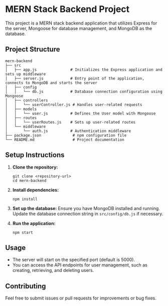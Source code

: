 # MERN Stack Backend Project

This project is a MERN stack backend application that utilizes Express for the server, Mongoose for database management, and MongoDB as the database.

## Project Structure

```
mern-backend
├── src
│   ├── app.js               # Initializes the Express application and sets up middleware
│   ├── server.js            # Entry point of the application, connects to MongoDB and starts the server
│   ├── config
│   │   └── db.js            # Database connection configuration using Mongoose
│   ├── controllers
│   │   └── userController.js # Handles user-related requests
│   ├── models
│   │   └── user.js          # Defines the User model with Mongoose
│   ├── routes
│   │   └── userRoutes.js    # Sets up user-related routes
│   └── middleware
│       └── auth.js          # Authentication middleware
├── package.json              # npm configuration file
└── README.md                 # Project documentation
```

## Setup Instructions

1. **Clone the repository:**
   ```
   git clone <repository-url>
   cd mern-backend
   ```

2. **Install dependencies:**
   ```
   npm install
   ```

3. **Set up the database:**
   Ensure you have MongoDB installed and running. Update the database connection string in `src/config/db.js` if necessary.

4. **Run the application:**
   ```
   npm start
   ```

## Usage

- The server will start on the specified port (default is 5000).
- You can access the API endpoints for user management, such as creating, retrieving, and deleting users.

## Contributing

Feel free to submit issues or pull requests for improvements or bug fixes.